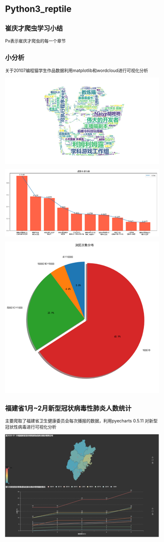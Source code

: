 # Python3_reptile



## 崔庆才爬虫学习小结

Px表示崔庆才爬虫的每一个章节

## 小分析
关于20107编程猫学生作品数据利用matplotlib和wordcloud进行可视化分析

![image text](https://github.com/KANG99/Python3_reptile/blob/master/%E5%B0%8F%E5%88%86%E6%9E%90/result.png)

![image text](https://github.com/KANG99/Python3_reptile/blob/master/%E5%B0%8F%E5%88%86%E6%9E%90/goodrank.png)

![image text](https://github.com/KANG99/Python3_reptile/blob/master/%E5%B0%8F%E5%88%86%E6%9E%90/views.png)

## 福建省1月~2月新型冠状病毒性肺炎人数统计
主要爬取了福建省卫生健康委员会每次播报的数据，利用pyecharts 0.5.11 对新型冠状性病毒进行可视化分析

![image text](https://github.com/KANG99/Python3_reptile/blob/master/%E7%A6%8F%E5%BB%BA%E7%9C%811%E6%9C%88%7E2%E6%9C%88%E6%96%B0%E5%9E%8B%E5%86%A0%E7%8A%B6%E7%97%85%E6%AF%92%E6%80%A7%E8%82%BA%E7%82%8E%E4%BA%BA%E6%95%B0%E7%BB%9F%E8%AE%A1/result.png)